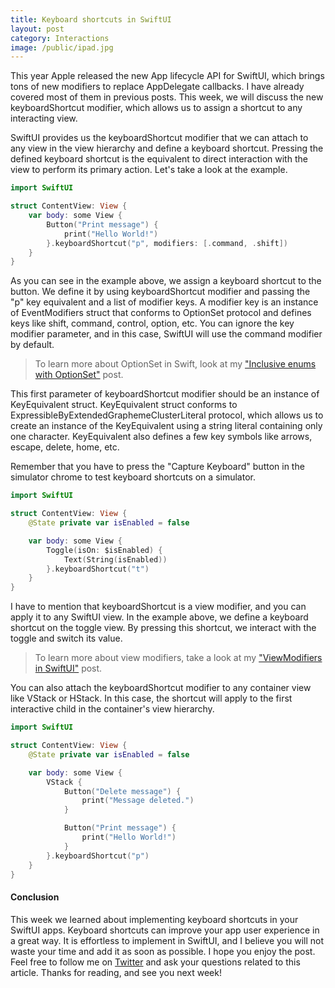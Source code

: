 ```yaml
---
title: Keyboard shortcuts in SwiftUI
layout: post
category: Interactions
image: /public/ipad.jpg
---
```


This year Apple released the new App lifecycle API for SwiftUI, which brings tons of new modifiers to replace AppDelegate callbacks. I have already covered most of them in previous posts. This week, we will discuss the new keyboardShortcut modifier, which allows us to assign a shortcut to any interacting view.

SwiftUI provides us the keyboardShortcut modifier that we can attach to any view in the view hierarchy and define a keyboard shortcut. Pressing the defined keyboard shortcut is the equivalent to direct interaction with the view to perform its primary action. Let's take a look at the example.

```swift
import SwiftUI

struct ContentView: View {
    var body: some View {
        Button("Print message") {
            print("Hello World!")
        }.keyboardShortcut("p", modifiers: [.command, .shift])
    }
}
```

As you can see in the example above, we assign a keyboard shortcut to the button. We define it by using keyboardShortcut modifier and passing the "p" key equivalent and a list of modifier keys. A modifier key is an instance of EventModifiers struct that conforms to OptionSet protocol and defines keys like shift, command, control, option, etc. You can ignore the key modifier parameter, and in this case, SwiftUI will use the command modifier by default.

> To learn more about OptionSet in Swift, look at my ["Inclusive enums with OptionSet"](/2019/04/10/inclusive-enums-with-optionset/) post.

This first parameter of keyboardShortcut modifier should be an instance of KeyEquivalent struct. KeyEquivalent struct conforms to ExpressibleByExtendedGraphemeClusterLiteral protocol, which allows us to create an instance of the KeyEquivalent using a string literal containing only one character. KeyEquivalent also defines a few key symbols like arrows, escape, delete, home, etc.

Remember that you have to press the "Capture Keyboard" button in the simulator chrome to test keyboard shortcuts on a simulator.

```swift
import SwiftUI

struct ContentView: View {
    @State private var isEnabled = false

    var body: some View {
        Toggle(isOn: $isEnabled) {
            Text(String(isEnabled))
        }.keyboardShortcut("t")
    }
}
```

I have to mention that keyboardShortcut is a view modifier, and you can apply it to any SwiftUI view. In the example above, we define a keyboard shortcut on the toggle view. By pressing this shortcut, we interact with the toggle and switch its value.

> To learn more about view modifiers, take a look at my ["ViewModifiers in SwiftUI"](/2019/08/07/viewmodifiers-in-swiftui/) post.

You can also attach the keyboardShortcut modifier to any container view like VStack or HStack. In this case, the shortcut will apply to the first interactive child in the container's view hierarchy.

```swift
import SwiftUI

struct ContentView: View {
    @State private var isEnabled = false

    var body: some View {
        VStack {
            Button("Delete message") {
                print("Message deleted.")
            }

            Button("Print message") {
                print("Hello World!")
            }
        }.keyboardShortcut("p")
    }
}
```

#### Conclusion
This week we learned about implementing keyboard shortcuts in your SwiftUI apps. Keyboard shortcuts can improve your app user experience in a great way. It is effortless to implement in SwiftUI, and I believe you will not waste your time and add it as soon as possible. I hope you enjoy the post. Feel free to follow me on [Twitter](https://twitter.com/mecid) and ask your questions related to this article. Thanks for reading, and see you next week!